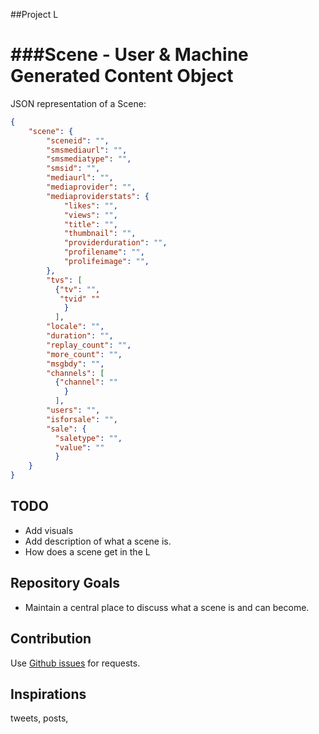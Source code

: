 ##Project L

###Scene - User &amp; Machine Generated Content Object
=====


JSON representation of a Scene:

```json
{
    "scene": {
        "sceneid": "",
        "smsmediaurl": "",
        "smsmediatype": "",
        "smsid": "",
        "mediaurl": "",
        "mediaprovider": "",
        "mediaproviderstats": {
            "likes": "",
            "views": "",
            "title": "",
            "thumbnail": "",
            "providerduration": "",
            "profilename": "",
            "prolifeimage": "",
        },
        "tvs": [
          {"tv": "",
           "tvid" ""
            }
          ],
        "locale": "",
        "duration": "",
        "replay_count": "",
        "more_count": "",
        "msgbdy": "",
        "channels": [
          {"channel": ""
            }
          ],
        "users": "",
        "isforsale": "",
        "sale": {
          "saletype": "",
          "value": ""
          }
    }
}
```

TODO
------------
* Add visuals
* Add description of what a scene is.
* How does a scene get in the L


Repository Goals
------------
* Maintain a central place to discuss what a scene is and can become.


Contribution
------------

Use [Github issues](https://github.com/projectL/Scene/issues) for requests.


Inspirations
------------
tweets, posts, 
